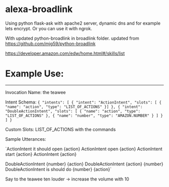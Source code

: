 # alexa-broadlink

Using python flask-ask with apache2 server, dynamic dns and for example lets encrypt. Or you can use it with ngrok.

With updated python-broadlink in broadlink folder. updated from https://github.com/mjg59/python-broadlink



https://developer.amazon.com/edw/home.html#/skills/list

# Example Use:
--------------
Invocation Name: the teawee

Intent Schema:
`{
  "intents": [
    {
      "intent": "ActionIntent",
      "slots": [
        {
          "name": "action",
          "type": "LIST_OF_ACTIONS"
        }]
    },
    {
      "intent": "DoubleActionIntent",
      "slots": [
        {
          "name": "action",
          "type": "LIST_OF_ACTIONS"
        },
        {
          "name": "number",
          "type": "AMAZON.NUMBER"
        }
      ]
    }
  ]
}`


Custom Slots:
LIST_OF_ACTIONS with the commands

Sample Utterances:

`ActionIntent it should open {action}
ActionIntent open {action}
ActionIntent start {action}
ActionIntent {action}

DoubleActionIntent {number} {action}
DoubleActionIntent {action} {number}
DoubleActionIntent is should do {number} {action}`

Say to the teawee ten louder -> increase the volume with 10
